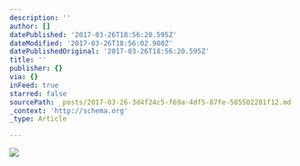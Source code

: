 ```yaml
---
description: ''
author: []
datePublished: '2017-03-26T18:56:20.595Z'
dateModified: '2017-03-26T18:56:02.980Z'
datePublishedOriginal: '2017-03-26T18:56:20.595Z'
title: ''
publisher: {}
via: {}
inFeed: true
starred: false
sourcePath: _posts/2017-03-26-3d4f24c5-f69a-4df5-87fe-585502281f12.md
_context: 'http://schema.org'
_type: Article

---
```

![](https://the-grid-user-content.s3-us-west-2.amazonaws.com/eda1a646-97cd-4d7a-8a1f-fbf9e7d987b6.png)